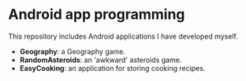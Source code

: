Android app programming
======

This repository includes Android applications I have developed myself.

- **Geography**: a Geography game.
- **RandomAsteroids**: an 'awkward' asteroids game.
- **EasyCooking**: an application for storing cooking recipes.
